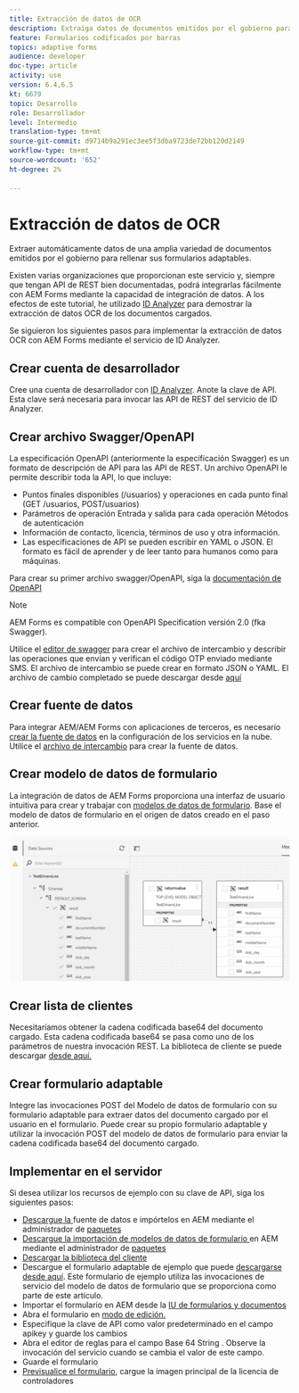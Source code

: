 ```yaml
---
title: Extracción de datos de OCR
description: Extraiga datos de documentos emitidos por el gobierno para rellenar formularios.
feature: Formularios codificados por barras
topics: adaptive forms
audience: developer
doc-type: article
activity: use
version: 6.4,6.5
kt: 6679
topic: Desarrollo
role: Desarrollador
level: Intermedio
translation-type: tm+mt
source-git-commit: d9714b9a291ec3ee5f3dba9723de72bb120d2149
workflow-type: tm+mt
source-wordcount: '652'
ht-degree: 2%

---
```




# Extracción de datos de OCR

Extraer automáticamente datos de una amplia variedad de documentos emitidos por el gobierno para rellenar sus formularios adaptables.

Existen varias organizaciones que proporcionan este servicio y, siempre que tengan API de REST bien documentadas, podrá integrarlas fácilmente con AEM Forms mediante la capacidad de integración de datos. A los efectos de este tutorial, he utilizado [ID Analyzer](https://www.idanalyzer.com/) para demostrar la extracción de datos OCR de los documentos cargados.

Se siguieron los siguientes pasos para implementar la extracción de datos OCR con AEM Forms mediante el servicio de ID Analyzer.

## Crear cuenta de desarrollador

Cree una cuenta de desarrollador con [ID Analyzer](https://portal.idanalyzer.com/signin.html). Anote la clave de API. Esta clave será necesaria para invocar las API de REST del servicio de ID Analyzer.

## Crear archivo Swagger/OpenAPI

La especificación OpenAPI (anteriormente la especificación Swagger) es un formato de descripción de API para las API de REST. Un archivo OpenAPI le permite describir toda la API, lo que incluye:

* Puntos finales disponibles (/usuarios) y operaciones en cada punto final (GET /usuarios, POST/usuarios)
* Parámetros de operación Entrada y salida para cada operación
Métodos de autenticación
* Información de contacto, licencia, términos de uso y otra información.
* Las especificaciones de API se pueden escribir en YAML o JSON. El formato es fácil de aprender y de leer tanto para humanos como para máquinas.

Para crear su primer archivo swagger/OpenAPI, siga la [documentación de OpenAPI](https://swagger.io/docs/specification/2-0/basic-structure/)

>[!NOTE]
> AEM Forms es compatible con OpenAPI Specification versión 2.0 (fka Swagger).

Utilice el [editor de swagger](https://editor.swagger.io/) para crear el archivo de intercambio y describir las operaciones que envían y verifican el código OTP enviado mediante SMS. El archivo de intercambio se puede crear en formato JSON o YAML. El archivo de cambio completado se puede descargar desde [aquí](assets/drivers-license-swagger.zip)

## Crear fuente de datos

Para integrar AEM/AEM Forms con aplicaciones de terceros, es necesario [crear la fuente de datos](https://docs.adobe.com/content/help/en/experience-manager-learn/forms/ic-web-channel-tutorial/parttwo.html) en la configuración de los servicios en la nube. Utilice el [archivo de intercambio](assets/drivers-license-swagger.zip) para crear la fuente de datos.

## Crear modelo de datos de formulario

La integración de datos de AEM Forms proporciona una interfaz de usuario intuitiva para crear y trabajar con [modelos de datos de formulario](https://docs.adobe.com/content/help/en/experience-manager-65/forms/form-data-model/create-form-data-models.html). Base el modelo de datos de formulario en el origen de datos creado en el paso anterior.

![fdm](assets/test-dl-fdm.PNG)

## Crear lista de clientes

Necesitaríamos obtener la cadena codificada base64 del documento cargado. Esta cadena codificada base64 se pasa como uno de los parámetros de nuestra invocación REST.
La biblioteca de cliente se puede descargar [desde aquí.](assets/drivers-license-client-lib.zip)

## Crear formulario adaptable

Integre las invocaciones POST del Modelo de datos de formulario con su formulario adaptable para extraer datos del documento cargado por el usuario en el formulario. Puede crear su propio formulario adaptable y utilizar la invocación POST del modelo de datos de formulario para enviar la cadena codificada base64 del documento cargado.

## Implementar en el servidor

Si desea utilizar los recursos de ejemplo con su clave de API, siga los siguientes pasos:

* [Descargue la ](assets/drivers-license-source.zip) fuente de datos e impórtelos en AEM mediante el administrador de  [paquetes](http://localhost:4502/crx/packmgr/index.jsp)
* [Descargue la importación de modelos de datos de formulario ](assets/drivers-license-fdm.zip) en AEM mediante el administrador de  [paquetes](http://localhost:4502/crx/packmgr/index.jsp)
* [Descargar la biblioteca del cliente](assets/drivers-license-client-lib.zip)
* Descargue el formulario adaptable de ejemplo que puede [descargarse desde aquí](assets/adaptive-form-dl.zip). Este formulario de ejemplo utiliza las invocaciones de servicio del modelo de datos de formulario que se proporciona como parte de este artículo.
* Importar el formulario en AEM desde la [IU de formularios y documentos](http://localhost:4502/aem/forms.html/content/dam/formsanddocuments)
* Abra el formulario en [modo de edición.](http://localhost:4502/editor.html/content/forms/af/driverslicenseandpassport.html)
* Especifique la clave de API como valor predeterminado en el campo apikey y guarde los cambios
* Abra el editor de reglas para el campo Base 64 String . Observe la invocación del servicio cuando se cambia el valor de este campo.
* Guarde el formulario
* [Previsualice el formulario](http://localhost:4502/content/dam/formsanddocuments/driverslicenseandpassport/jcr:content?wcmmode=disabled), cargue la imagen principal de la licencia de controladores



